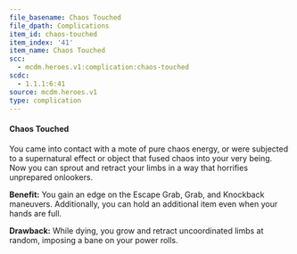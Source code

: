 ```yaml
---
file_basename: Chaos Touched
file_dpath: Complications
item_id: chaos-touched
item_index: '41'
item_name: Chaos Touched
scc:
  - mcdm.heroes.v1:complication:chaos-touched
scdc:
  - 1.1.1:6:41
source: mcdm.heroes.v1
type: complication
---
```


#### Chaos Touched

You came into contact with a mote of pure chaos energy, or were subjected to a supernatural effect or object that fused chaos into your very being. Now you can sprout and retract your limbs in a way that horrifies unprepared onlookers.

**Benefit:** You gain an edge on the Escape Grab, Grab, and Knockback maneuvers. Additionally, you can hold an additional item even when your hands are full.

**Drawback:** While dying, you grow and retract uncoordinated limbs at random, imposing a bane on your power rolls.
